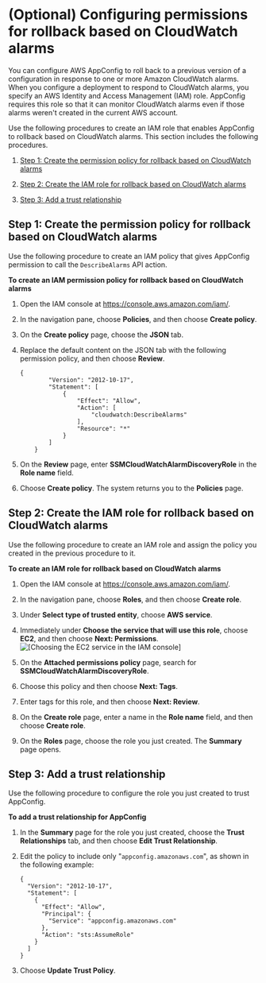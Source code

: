 # \(Optional\) Configuring permissions for rollback based on CloudWatch alarms<a name="appconfig-getting-started-cloudwatch-alarms-permissions"></a>

You can configure AWS AppConfig to roll back to a previous version of a configuration in response to one or more Amazon CloudWatch alarms\. When you configure a deployment to respond to CloudWatch alarms, you specify an AWS Identity and Access Management \(IAM\) role\. AppConfig requires this role so that it can monitor CloudWatch alarms even if those alarms weren't created in the current AWS account\.

Use the following procedures to create an IAM role that enables AppConfig to rollback based on CloudWatch alarms\. This section includes the following procedures\.

1.  [Step 1: Create the permission policy for rollback based on CloudWatch alarms](#appconfig-getting-started-cloudwatch-alarms-permissions-policy) 

1.  [Step 2: Create the IAM role for rollback based on CloudWatch alarms](#appconfig-getting-started-cloudwatch-alarms-permissions-role) 

1.  [Step 3: Add a trust relationship](#appconfig-getting-started-cloudwatch-alarms-permissions-trust) 

## Step 1: Create the permission policy for rollback based on CloudWatch alarms<a name="appconfig-getting-started-cloudwatch-alarms-permissions-policy"></a>

Use the following procedure to create an IAM policy that gives AppConfig permission to call the `DescribeAlarms` API action\. 

**To create an IAM permission policy for rollback based on CloudWatch alarms**

1. Open the IAM console at [https://console\.aws\.amazon\.com/iam/](https://console.aws.amazon.com/iam/)\.

1. In the navigation pane, choose **Policies**, and then choose **Create policy**\.

1. On the **Create policy** page, choose the **JSON** tab\.

1. Replace the default content on the JSON tab with the following permission policy, and then choose **Review**\.

   ```
   {
           "Version": "2012-10-17",
           "Statement": [
               {
                   "Effect": "Allow",
                   "Action": [
                       "cloudwatch:DescribeAlarms"
                   ],
                   "Resource": "*"
               }
           ]
       }
   ```

1. On the **Review** page, enter **SSMCloudWatchAlarmDiscoveryRole** in the **Role name** field\. 

1. Choose **Create policy**\. The system returns you to the **Policies** page\.

## Step 2: Create the IAM role for rollback based on CloudWatch alarms<a name="appconfig-getting-started-cloudwatch-alarms-permissions-role"></a>

Use the following procedure to create an IAM role and assign the policy you created in the previous procedure to it\. 

**To create an IAM role for rollback based on CloudWatch alarms**

1. Open the IAM console at [https://console\.aws\.amazon\.com/iam/](https://console.aws.amazon.com/iam/)\.

1. In the navigation pane, choose **Roles**, and then choose **Create role**\.

1. Under **Select type of trusted entity**, choose **AWS service**\.

1. Immediately under **Choose the service that will use this role**, choose **EC2**, and then choose **Next: Permissions**\.  
![\[Choosing the EC2 service in the IAM console\]](http://docs.aws.amazon.com/systems-manager/latest/userguide/images/setup-instance-profile.png)

1. On the **Attached permissions policy** page, search for **SSMCloudWatchAlarmDiscoveryRole**\. 

1. Choose this policy and then choose **Next: Tags**\.

1. Enter tags for this role, and then choose **Next: Review**\.

1. On the **Create role** page, enter a name in the **Role name** field, and then choose **Create role**\.

1. On the **Roles** page, choose the role you just created\. The **Summary** page opens\. 

## Step 3: Add a trust relationship<a name="appconfig-getting-started-cloudwatch-alarms-permissions-trust"></a>

Use the following procedure to configure the role you just created to trust AppConfig\.

**To add a trust relationship for AppConfig**

1. In the **Summary** page for the role you just created, choose the **Trust Relationships** tab, and then choose **Edit Trust Relationship**\.

1. Edit the policy to include only "`appconfig.amazonaws.com`", as shown in the following example:

   ```
   {
     "Version": "2012-10-17",
     "Statement": [
       {
         "Effect": "Allow",
         "Principal": {
           "Service": "appconfig.amazonaws.com"
         },
         "Action": "sts:AssumeRole"
       }
     ]
   }
   ```

1. Choose **Update Trust Policy**\.